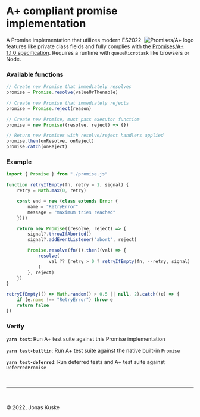 # A+ compliant promise implementation

<a href="https://promisesaplus.com/">
    <img src="https://promisesaplus.com/assets/logo-small.png" alt="Promises/A+ logo"
         title="Promises/A+ 1.1 compliant" align="right" />
</a>

A Promise implementation that utilizes modern ES2022 features like private class fields and fully complies with the [Promises/A+ 1.1.0 specification](https://promisesaplus.com/). Requires a runtime with `queueMicrotask` like browsers or Node.

### Available functions

```js
// Create new Promise that immediately resolves
promise = Promise.resolve(valueOrThenable)

// Create new Promise that immediately rejects
promise = Promise.reject(reason)

// Create new Promise, must pass executor functiom
promise = new Promise((resolve, reject) => {})

// Return new Promises with resolve/reject handlers applied
promise.then(onResolve, onReject)
promise.catch(onReject)
```

### Example

```js
import { Promise } from "./promise.js"

function retryIfEmpty(fn, retry = 1, signal) {
	retry = Math.max(0, retry)

	const end = new (class extends Error {
		name = "RetryError"
		message = "maximum tries reached"
	})()

	return new Promise((resolve, reject) => {
		signal?.throwIfAborted()
		signal?.addEventListener("abort", reject)

		Promise.resolve(fn()).then((val) => {
			resolve(
				val ?? (retry > 0 ? retryIfEmpty(fn, --retry, signal) : Promise.reject(end)),
			)
		}, reject)
	})
}

retryIfEmpty(() => Math.random() > 0.5 || null, 2).catch((e) => {
	if (e.name !== "RetryError") throw e
	return false
})
```

### Verify

**`yarn test`**: Run A+ test suite against this Promise implementation

**`yarn test-builtin`**: Run A+ test suite against the native built-in `Promise`

**`yarn test-deferred`**: Run deferred tests and A+ test suite against `DeferredPromise`

<br>

---

<br>

©️ 2022, Jonas Kuske
